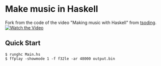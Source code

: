 # Make music in Haskell

Fork from the code of the video "Making music with Haskell" from [tsoding](https://github.com/tsoding).
[![Watch the Video](https://i.ytimg.com/vi/FYTZkE5BZ-0/hqdefault.jpg)](https://www.youtube.com/watch?v=FYTZkE5BZ-0)

## Quick Start

```console
$ runghc Main.hs
$ ffplay -showmode 1 -f f32le -ar 48000 output.bin
```
